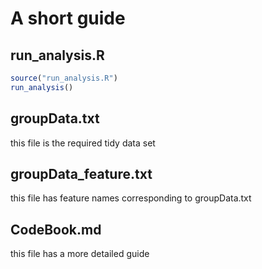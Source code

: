 # A short guide
## run_analysis.R
``` R
source("run_analysis.R")
run_analysis()
```
## groupData.txt
this file is the required tidy data set
## groupData_feature.txt
this file has feature names corresponding to groupData.txt
## CodeBook.md 
this file has a more detailed guide